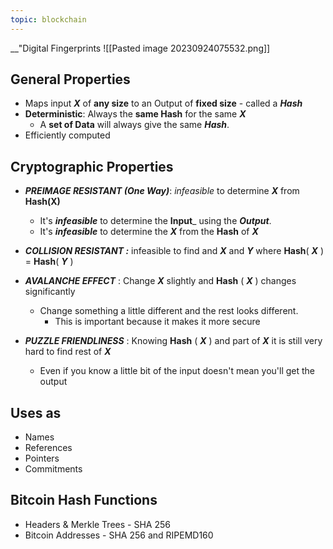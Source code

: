 ```yaml
---
topic: blockchain
---
```

__"Digital Fingerprints ![[Pasted image 20230924075532.png]]
## General Properties

- Maps input ___X___ of __any size__ to an Output of __fixed size__ - called a ___Hash___
- __Deterministic__: Always the __same Hash__ for the same ___X___
	- A __set of Data__ will always give the same ___Hash___.
- Efficiently computed

## Cryptographic Properties

- ___PREIMAGE RESISTANT (One Way)___: _infeasible_ to determine ___X___ from __Hash(X)__
	- It's ___infeasible___ to determine the __Input___ using the ___Output___.
	- It's ___infeasible___ to determine the ___X___ from the __Hash__ of ___X___

- ___COLLISION RESISTANT :___ infeasible to find and ___X___ and ___Y___ where __Hash__( ___X___ ) = __Hash__( ___Y___ )

- ___AVALANCHE EFFECT___ : Change ___X___ slightly and __Hash__ ( ___X___ ) changes significantly
	- Change something a little different and the rest looks different.
		- This is important because it makes it more secure

- ___PUZZLE FRIENDLINESS___ : Knowing __Hash__ ( ___X___ ) and part of ___X___ it is still very hard to find rest of ___X___
	- Even if you know a little bit of the input doesn't mean you'll get the output


## Uses as
- Names
- References
- Pointers
- Commitments

## Bitcoin Hash Functions
- Headers & Merkle Trees - SHA 256
- Bitcoin Addresses - SHA 256 and RIPEMD160